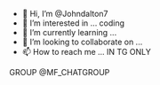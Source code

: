 - 👋 Hi, I’m @Johndalton7
- 👀 I’m interested in ... coding
- 🌱 I’m currently learning ...
- 💞️ I’m looking to collaborate on ...
- 📫 How to reach me ... IN TG ONLY 

<!---
Johndalton7/Johndalton7 is a ✨ special ✨ repository because its `README.md` (this file) appears on your GitHub profile.
You can click the Preview link to take a look at your changes.
--->
GROUP @MF_CHATGROUP

